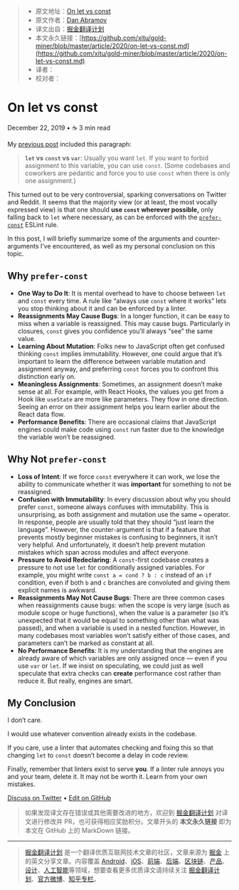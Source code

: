 > * 原文地址：[On let vs const](https://overreacted.io/on-let-vs-const/)
> * 原文作者：[Dan Abramov](https://mobile.twitter.com/dan_abramov)
> * 译文出自：[掘金翻译计划](https://github.com/xitu/gold-miner)
> * 本文永久链接：[https://github.com/xitu/gold-miner/blob/master/article/2020/on-let-vs-const.md](https://github.com/xitu/gold-miner/blob/master/article/2020/on-let-vs-const.md)
> * 译者：
> * 校对者：

# On let vs const

December 22, 2019 • ☕️ 3 min read

My [previous post](/what-is-javascript-made-of/) included this paragraph:

> **`let` vs `const` vs `var`**: Usually you want `let`. If you want to forbid assignment to this variable, you can use `const`. (Some codebases and coworkers are pedantic and force you to use `const` when there is only one assignment.)

This turned out to be very controversial, sparking conversations on Twitter and Reddit. It seems that the majority view (or at least, the most vocally expressed view) is that one should **use `const` wherever possible,** only falling back to `let` where necessary, as can be enforced with the [`prefer-const`](https://eslint.org/docs/rules/prefer-const) ESLint rule.

In this post, I will briefly summarize some of the arguments and counter-arguments I’ve encountered, as well as my personal conclusion on this topic.

## [](#why-prefer-const)Why `prefer-const`

* **One Way to Do It**: It is mental overhead to have to choose between `let` and `const` every time. A rule like “always use `const` where it works” lets you stop thinking about it and can be enforced by a linter.
* **Reassignments May Cause Bugs**: In a longer function, it can be easy to miss when a variable is reassigned. This may cause bugs. Particularly in closures, `const` gives you confidence you’ll always “see” the same value.
* **Learning About Mutation**: Folks new to JavaScript often get confused thinking `const` implies immutability. However, one could argue that it’s important to learn the difference between variable mutation and assignment anyway, and preferring `const` forces you to confront this distinction early on.
* **Meaningless Assignments**: Sometimes, an assignment doesn’t make sense at all. For example, with React Hooks, the values you get from a Hook like `useState` are more like parameters. They flow in one direction. Seeing an error on their assignment helps you learn earlier about the React data flow.
* **Performance Benefits**: There are occasional claims that JavaScript engines could make code using `const` run faster due to the knowledge the variable won’t be reassigned.

## [](#why-not-prefer-const)Why Not `prefer-const`

* **Loss of Intent**: If we force `const` everywhere it can work, we lose the ability to communicate whether it was **important** for something to not be reassigned.
* **Confusion with Immutability**: In every discussion about why you should prefer `const`, someone always confuses with immutability. This is unsurprising, as both assignment and mutation use the same `=` operator. In response, people are usually told that they should “just learn the language”. However, the counter-argument is that if a feature that prevents mostly beginner mistakes is confusing to beginners, it isn’t very helpful. And unfortunately, it doesn’t help prevent mutation mistakes which span across modules and affect everyone.
* **Pressure to Avoid Redeclaring**: A `const`-first codebase creates a pressure to not use `let` for conditionally assigned variables. For example, you might write `const a = cond ? b : c` instead of an `if` condition, even if both `b` and `c` branches are convoluted and giving them explicit names is awkward.
* **Reassignments May Not Cause Bugs**: There are three common cases when reassignments cause bugs: when the scope is very large (such as module scope or huge functions), when the value is a parameter (so it’s unexpected that it would be equal to something other than what was passed), and when a variable is used in a nested function. However, in many codebases most variables won’t satisfy either of those cases, and parameters can’t be marked as constant at all.
* **No Performance Benefits**: It is my understanding that the engines are already aware of which variables are only assigned once — even if you use `var` or `let`. If we insist on speculating, we could just as well speculate that extra checks can **create** performance cost rather than reduce it. But really, engines are smart.

## [](#my-conclusion)My Conclusion

I don’t care.

I would use whatever convention already exists in the codebase.

If you care, use a linter that automates checking and fixing this so that changing `let` to `const` doesn’t become a delay in code review.

Finally, remember that linters exist to serve **you**. If a linter rule annoys you and your team, delete it. It may not be worth it. Learn from your own mistakes.

[Discuss on Twitter](https://mobile.twitter.com/search?q=https%3A%2F%2Foverreacted.io%2Fon-let-vs-const%2F) • [Edit on GitHub](https://github.com/gaearon/overreacted.io/edit/master/src/pages/on-let-vs-const/index.md)

> 如果发现译文存在错误或其他需要改进的地方，欢迎到 [掘金翻译计划](https://github.com/xitu/gold-miner) 对译文进行修改并 PR，也可获得相应奖励积分。文章开头的 **本文永久链接** 即为本文在 GitHub 上的 MarkDown 链接。

---

> [掘金翻译计划](https://github.com/xitu/gold-miner) 是一个翻译优质互联网技术文章的社区，文章来源为 [掘金](https://juejin.im) 上的英文分享文章。内容覆盖 [Android](https://github.com/xitu/gold-miner#android)、[iOS](https://github.com/xitu/gold-miner#ios)、[前端](https://github.com/xitu/gold-miner#前端)、[后端](https://github.com/xitu/gold-miner#后端)、[区块链](https://github.com/xitu/gold-miner#区块链)、[产品](https://github.com/xitu/gold-miner#产品)、[设计](https://github.com/xitu/gold-miner#设计)、[人工智能](https://github.com/xitu/gold-miner#人工智能)等领域，想要查看更多优质译文请持续关注 [掘金翻译计划](https://github.com/xitu/gold-miner)、[官方微博](http://weibo.com/juejinfanyi)、[知乎专栏](https://zhuanlan.zhihu.com/juejinfanyi)。
